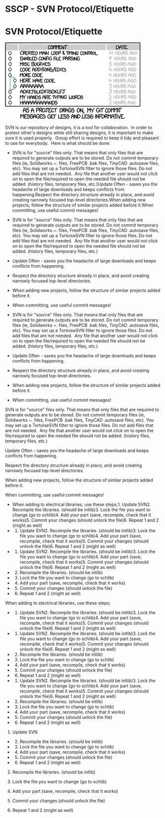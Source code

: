 # SSCP - SVN Protocol/Etiquette

# SVN Protocol/Etiquette

![](../../../../../assets/image_ec47e89e81.png)

SVN is our repository of designs, it is a tool for collaboration.  In order to protect other's designs while still sharing designs, it is important to make sure it is used properly.  Group effort is required to keep it tidy and pleasant to use for everybody.  Here is what should be done:

* SVN is for "source" files only. That means that only files that are required to generate outputs are to be stored. Do not commit temporary files (ie, Solidworks ~. files, FreePCB .bak files, TinyCAD .autosave files, etc). You may set up a TortoiseSVN filter to ignore those files. Do not add files that are not needed.  Any file that another user would not click on to open the file/required to open the needed file should not be added. (history files, temporary files, etc.)Update Often - saves you the headache of large downloads and keeps conflicts from happening.Respect the directory structure already in place, and avoid creating narrowly focused top-level directories.When adding new projects, follow the structure of similar projects added before it.When committing, use useful commit messages!
* SVN is for "source" files only. That means that only files that are required to generate outputs are to be stored. Do not commit temporary files (ie, Solidworks ~. files, FreePCB .bak files, TinyCAD .autosave files, etc). You may set up a TortoiseSVN filter to ignore those files. Do not add files that are not needed.  Any file that another user would not click on to open the file/required to open the needed file should not be added. (history files, temporary files, etc.)
* Update Often - saves you the headache of large downloads and keeps conflicts from happening.
* Respect the directory structure already in place, and avoid creating narrowly focused top-level directories.
* When adding new projects, follow the structure of similar projects added before it.
* When committing, use useful commit messages!

* SVN is for "source" files only. That means that only files that are required to generate outputs are to be stored. Do not commit temporary files (ie, Solidworks ~. files, FreePCB .bak files, TinyCAD .autosave files, etc). You may set up a TortoiseSVN filter to ignore those files. Do not add files that are not needed.  Any file that another user would not click on to open the file/required to open the needed file should not be added. (history files, temporary files, etc.)
* Update Often - saves you the headache of large downloads and keeps conflicts from happening.
* Respect the directory structure already in place, and avoid creating narrowly focused top-level directories.
* When adding new projects, follow the structure of similar projects added before it.
* When committing, use useful commit messages!

SVN is for "source" files only. That means that only files that are required to generate outputs are to be stored. Do not commit temporary files (ie, Solidworks ~. files, FreePCB .bak files, TinyCAD .autosave files, etc). You may set up a TortoiseSVN filter to ignore those files. Do not add files that are not needed.  Any file that another user would not click on to open the file/required to open the needed file should not be added. (history files, temporary files, etc.)

Update Often - saves you the headache of large downloads and keeps conflicts from happening.

Respect the directory structure already in place, and avoid creating narrowly focused top-level directories.

When adding new projects, follow the structure of similar projects added before it.

When committing, use useful commit messages!

* When adding to electrical libraries, use these steps;1. Update SVN2. Recompile the libraries. (should be intlib)3. Lock the file you want to change (go to schlib)4. Add your part (save, recompile, check that it works)5. Commit your changes (should unlock the file)6. Repeat 1 and 2 (might as well)
* 1. Update SVN2. Recompile the libraries. (should be intlib)3. Lock the file you want to change (go to schlib)4. Add your part (save, recompile, check that it works)5. Commit your changes (should unlock the file)6. Repeat 1 and 2 (might as well)
* 1. Update SVN2. Recompile the libraries. (should be intlib)3. Lock the file you want to change (go to schlib)4. Add your part (save, recompile, check that it works)5. Commit your changes (should unlock the file)6. Repeat 1 and 2 (might as well)
* 2. Recompile the libraries. (should be intlib)
* 3. Lock the file you want to change (go to schlib)
* 4. Add your part (save, recompile, check that it works)
* 5. Commit your changes (should unlock the file)
* 6. Repeat 1 and 2 (might as well)

When adding to electrical libraries, use these steps;

* 1. Update SVN2. Recompile the libraries. (should be intlib)3. Lock the file you want to change (go to schlib)4. Add your part (save, recompile, check that it works)5. Commit your changes (should unlock the file)6. Repeat 1 and 2 (might as well)
* 1. Update SVN2. Recompile the libraries. (should be intlib)3. Lock the file you want to change (go to schlib)4. Add your part (save, recompile, check that it works)5. Commit your changes (should unlock the file)6. Repeat 1 and 2 (might as well)
* 2. Recompile the libraries. (should be intlib)
* 3. Lock the file you want to change (go to schlib)
* 4. Add your part (save, recompile, check that it works)
* 5. Commit your changes (should unlock the file)
* 6. Repeat 1 and 2 (might as well)

* 1. Update SVN2. Recompile the libraries. (should be intlib)3. Lock the file you want to change (go to schlib)4. Add your part (save, recompile, check that it works)5. Commit your changes (should unlock the file)6. Repeat 1 and 2 (might as well)
* 2. Recompile the libraries. (should be intlib)
* 3. Lock the file you want to change (go to schlib)
* 4. Add your part (save, recompile, check that it works)
* 5. Commit your changes (should unlock the file)
* 6. Repeat 1 and 2 (might as well)

1. Update SVN

* 2. Recompile the libraries. (should be intlib)
* 3. Lock the file you want to change (go to schlib)
* 4. Add your part (save, recompile, check that it works)
* 5. Commit your changes (should unlock the file)
* 6. Repeat 1 and 2 (might as well)

2. Recompile the libraries. (should be intlib)

3. Lock the file you want to change (go to schlib)

4. Add your part (save, recompile, check that it works)

5. Commit your changes (should unlock the file)

6. Repeat 1 and 2 (might as well)


